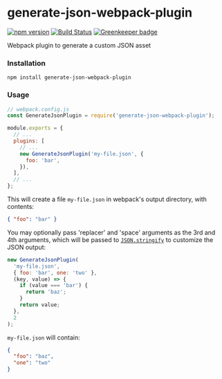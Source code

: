 # generate-json-webpack-plugin

[![npm version](https://img.shields.io/npm/v/generate-json-webpack-plugin.svg)](https://www.npmjs.com/package/generate-json-webpack-plugin)
[![Build Status](https://travis-ci.org/elliottsj/generate-json-webpack-plugin.svg?branch=master)](https://travis-ci.org/elliottsj/generate-json-webpack-plugin)
[![Greenkeeper badge](https://badges.greenkeeper.io/elliottsj/generate-json-webpack-plugin.svg)](https://greenkeeper.io/)

Webpack plugin to generate a custom JSON asset

### Installation

```shell
npm install generate-json-webpack-plugin
```

### Usage

```js
// webpack.config.js
const GenerateJsonPlugin = require('generate-json-webpack-plugin');

module.exports = {
  // ...
  plugins: [
    // ...
    new GenerateJsonPlugin('my-file.json', {
      foo: 'bar',
    }),
  ],
  // ...
};
```

This will create a file `my-file.json` in webpack's output directory, with contents:

```json
{ "foo": "bar" }
```

You may optionally pass 'replacer' and 'space' arguments as the 3rd and 4th arguments, which will be passed to [`JSON.stringify`](https://developer.mozilla.org/en-US/docs/Web/JavaScript/Reference/Global_Objects/JSON/stringify) to customize the JSON output:

```js
new GenerateJsonPlugin(
  'my-file.json',
  { foo: 'bar', one: 'two' },
  (key, value) => {
    if (value === 'bar') {
      return 'baz';
    }
    return value;
  },
  2
);
```

`my-file.json` will contain:

```json
{
  "foo": "baz",
  "one": "two"
}
```
